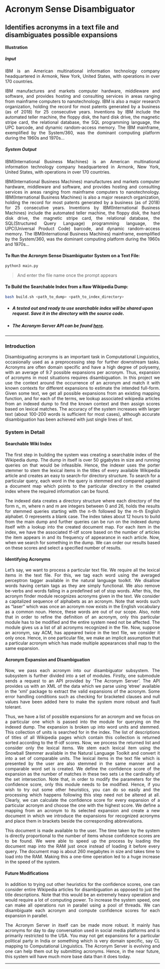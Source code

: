 # Acronym Sense Disambiguator

## Identifies acronyms in a text file and disambiguates possible expansions

#### Illustration

##### Input

<p align="justify">
IBM is an American multinational information technology company headquartered in Armonk, New York, United States, with operations in over 170 countries.
</p>

<p align="justify">
IBM manufactures and markets computer hardware, middleware and software, and provides hosting and consulting services in areas ranging from mainframe computers to nanotechnology. IBM is also a major research organization, holding the record for most patents generated by a business (as of 2018) for 25 consecutive years. Inventions by IBM include the automated teller machine, the floppy disk, the hard disk drive, the magnetic stripe card, the relational database, the SQL programming language, the UPC barcode, and dynamic random-access memory. The IBM mainframe, exemplified by the System/360, was the dominant computing platform during the 1960s and 1970s...
</p>

##### System Output

<p align="justify">
IBM(International Business Machines) is an American multinational information technology company headquartered in Armonk, New York, United States, with operations in over 170 countries.
</p>

<p align="justify">
IBM(International Business Machines) manufactures and markets computer hardware, middleware and software, and provides hosting and consulting services in areas ranging from mainframe computers to nanotechnology. IBM(International Business Machines) is also a major research organization, holding the record for most patents generated by a business (as of 2018) for 25 consecutive years. Inventions by IBM(International Business Machines) include the automated teller machine, the floppy disk, the hard disk drive, the magnetic stripe card, the relational database, the SQL(Structured Query Language) programming language, the UPC(Universal Product Code) barcode, and dynamic random-access memory. The IBM(International Business Machines) mainframe, exemplified by the System/360, was the dominant computing platform during the 1960s and 1970s...
</p>

#### To Run the Acronym Sense Disambiguator System on a Text File:

```bash
python3 main.py
```

> And enter the file name once the prompt appears

#### To Build the Searchable Index from a Raw Wikipedia Dump:

```bash
bash build.sh <path_to_dump> <path_to_index_directory>
```

- ##### A tested out and ready to use searchable index will be shared upon request. Save it in the directory with the source code.

- ##### The Acronym Server API can be found [here](http://acronyms.silmaril.ie/cgi-bin/xaa?).

---

### Introduction

<p align="justify">
Disambiguating acronyms is an important task in Computational Linguistics, occasionally used as a preprocessing step for further downstream tasks. Acronyms are often domain specific and have a high degree of polysemy, with an average of 9.7 possible expansions per acronym. Thus, expansion of acronyms in most situations requires disambiguation. In this project we use the context around the occurrence of an acronym and match it with known contexts for different expansions to estimate the intended full-form. Given some text, we get all possible expansions from an existing mapping function, and for each of the terms, we lookup associated wikipedia articles from an indexed dump to find the known context and then assign scores based on lexical matches. The accuracy of the system increases with larger text (about 100-200 words is sufficient for most cases), although accurate disambiguation has been achieved with just single lines of text.
</p>

### System in Detail

#### Searchable Wiki Index

<p align="justify">
The first step in building the system was creating a searchable index of the Wikipedia dump. The dump in itself is over 50 gigabytes in size and running queries on that would be infeasible. Hence, the indexer uses the porter stemmer to stem the lexical items in the titles of every available Wikipedia article and creates an easy to search-for directory structure. To search for a particular query, each word in the query is stemmed and compared against a document map which points to the particular directory in the created index where the required information can be found.
</p>

<p align="justify">
The indexed data creates a directory structure where each directory of the form n_ m, where n and m are integers between 0 and 26, holds the results for stemmed queries starting with the n-th followed by the m-th English alphabet. 0 represents a blank case. The index takes about 12 hours to build from the main dump and further queries can be run on the indexed dump itself with a lookup into the created document map. For each item in the index, we have the associated tf-idf score based on the number of articles the item appears in and its frequency of appearance in each article. Now, when we search for something in the dump. We can order our results based on these scores and select a specified number of results.
</p>

#### Identifying Acronyms

<p align="justify">
Let’s say, we want to process a particular text file. We require all the lexical items in the text file. For this, we tag each word using the averaged perceptron tagger available in the natural language toolkit. We disallow words having certain tags as they are simply functional. We also remove be-verbs and words falling in a predefined set of stop words. After this, the acronym finder module recognizes acronyms given in the text. We consider a capitalized sequence of alphabets as an acronym. Note that words such as “laser” which was once an acronym now exists in the English vocabulary as a common noun. Hence, these words are out of our scope. Also, note that in order to refine the definition of an acronym, only this particular module has to be modified and the entire system need not be affected. The module gives us a list of all acronyms recognized in the file. Now, suppose an acronym, say ACM, has appeared twice in the text file, we consider it only once. Hence, in one particular file, we make an implicit assumption that a particular acronym which has made multiple appearances shall map to the same expansion.
</p>

#### Acronym Expansion and Disambiguation

<p align="justify">
Now, we pass each acronym into our disambiguator subsystem. The subsystem is further divided into a set of modules. Firstly, one submodule sends a request to an API provided by ‘The Acronym Server’. The API provides us with an XML of the data which we parse using ‘etree’ available in the ‘xml’ package to extract the valid expansions of the acronym. Some error handling conditions such as checking for bracketed clauses and null values have been added here to make the system more robust and fault tolerant.
</p>

<p align="justify">
Thus, we have a list of possible expansions for an acronym and we focus on a particular one which is passed into the module for querying on the indexed dump. The expansion is broken up into word units and stemmed. This collection of units is searched for in the index. The list of descriptions of titles of all Wikipedia pages which contain this collection is returned sorted according to the tf-idf scores. Now, we process the returned list and consider only the lexical items. We stem each lexical item using the Snowball Stemmer available in the Natural Language Toolkit and convert it into a set of comparable units. The lexical items in the text file which is presented by the user are also stemmed in the same manner and a comparable word set is created. We define the confidence score of the expansion as the number of matches in these two sets i.e the cardinality of the set intersection. Note that, in order to modify the parameters for the confidence score, only this module needs to be modified. Hence, if you wish to try out some other heuristics, you can do so easily and the processing which happens following this step need not be altered at all. Clearly, we can calculate the confidence score for every expansion of a particular acronym and choose the one with the highest score. We define a mapping from an acronym to its selected expansion and create a new document in which we introduce the expansions for recognized acronyms and place them in brackets beside the corresponding abbreviations.
</p>

<p align="justify">
This document is made available to the user. The time taken by the system is directly proportional to the number of items whose confidence scores are to be found. We were able to speed up the process by loading the document map into the RAM just once instead of loading it before every query. The document map is about 260 megabytes in size and takes time to load into the RAM. Making this a one-time operation led to a huge increase in the speed of the system.
</p>

#### Future Modifications

<p align="justify">
In addition to trying out other heuristics for the confidence scores, one can consider entire Wikipedia articles for disambiguation as opposed to just the title descriptions. Note that this would be an extremely heavy operation and would require a lot of computing power. To increase the system speed, one can make all operations run in parallel using a pool of threads. We can disambiguate each acronym and compute confidence scores for each expansion in parallel.
</p>

<p align="justify">
The Acronym Server in itself can be made more robust. It mainly has acronyms for day to day conversation used in social media platforms and is primarily restricted to the USA. You may not get expansions for a particular political party in India or something which is very domain specific, say CL mapping to Computational Linguistics. The Acronym Server is evolving and one can help them out by submitting acronyms. Hence, in the near future, this system will have much more base data than it does today.
</p>

---
